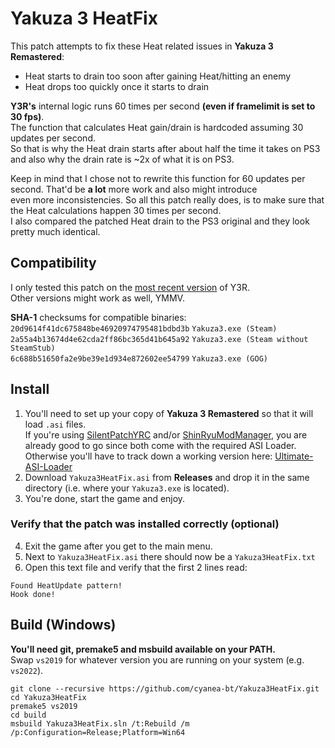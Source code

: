 # Yakuza 3 HeatFix
This patch attempts to fix these Heat related issues in **Yakuza 3 Remastered**:  
* Heat starts to drain too soon after gaining Heat/hitting an enemy
* Heat drops too quickly once it starts to drain  
  
**Y3R's** internal logic runs 60 times per second **(even if framelimit is set to 30 fps)**.  
The function that calculates Heat gain/drain is hardcoded assuming 30 updates per second.  
So that is why the Heat drain starts after about half the time it takes on PS3 and also why the drain rate is ~2x of what it is on PS3.  

Keep in mind that I chose not to rewrite this function for 60 updates per second. That'd be **a lot** more work and also might introduce  
even more inconsistencies. So all this patch really does, is to make sure that the Heat calculations happen 30 times per second.  
I also compared the patched Heat drain to the PS3 original and they look pretty much identical.

## Compatibility
I only tested this patch on the [most recent version](https://steamdb.info/patchnotes/6407476/) of Y3R.  
Other versions might work as well, YMMV.  

**SHA-1** checksums for compatible binaries:  
`20d9614f41dc675848be46920974795481bdbd3b` `Yakuza3.exe (Steam)`  
`2a55a4b13674d4e62cda2ff86bc365d41b645a92` `Yakuza3.exe (Steam without SteamStub)`  
`6c688b51650fa2e9be39e1d934e872602ee54799` `Yakuza3.exe (GOG)`  

## Install
1. You'll need to set up your copy of **Yakuza 3 Remastered** so that it will load `.asi` files.  
If you're using [SilentPatchYRC](https://github.com/CookiePLMonster/SilentPatchYRC) and/or [ShinRyuModManager](https://github.com/SRMM-Studio/ShinRyuModManager), you are already good to go since both come with the required ASI Loader.  
Otherwise you'll have to track down a working version here: [Ultimate-ASI-Loader](https://github.com/ThirteenAG/Ultimate-ASI-Loader)  
2. Download `Yakuza3HeatFix.asi` from **Releases** and drop it in the same directory (i.e. where your `Yakuza3.exe` is located).  
3. You're done, start the game and enjoy.  

### Verify that the patch was installed correctly (optional)
4. Exit the game after you get to the main menu.  
5. Next to `Yakuza3HeatFix.asi` there should now be a `Yakuza3HeatFix.txt`  
6. Open this text file and verify that the first 2 lines read:  
  
```
Found HeatUpdate pattern!
Hook done!
```

## Build (Windows)
**You'll need git, premake5 and msbuild available on your PATH.**  
Swap `vs2019` for whatever version you are running on your system (e.g. `vs2022`).  

```
git clone --recursive https://github.com/cyanea-bt/Yakuza3HeatFix.git
cd Yakuza3HeatFix
premake5 vs2019
cd build
msbuild Yakuza3HeatFix.sln /t:Rebuild /m /p:Configuration=Release;Platform=Win64
```